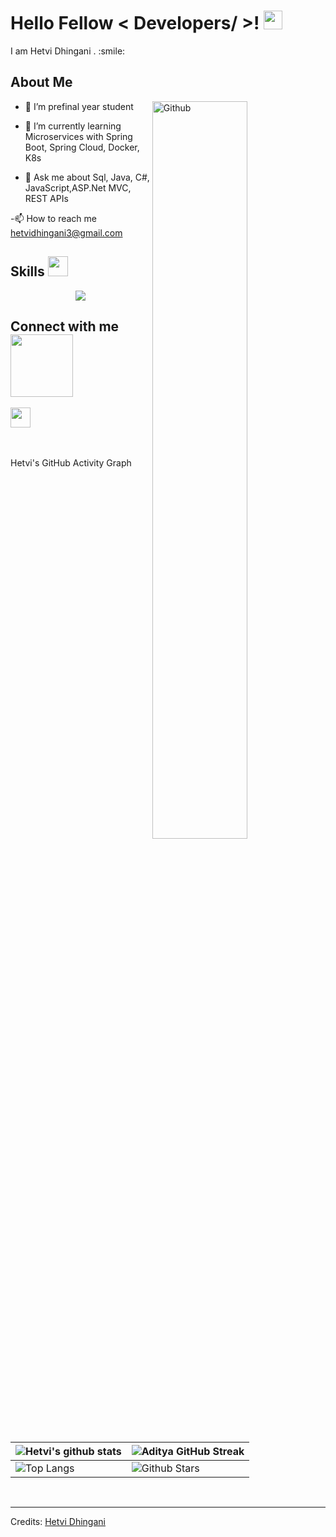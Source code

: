 

<h1> Hello Fellow < Developers/ >! <img src = "https://raw.githubusercontent.com/MartinHeinz/MartinHeinz/master/wave.gif" width = 30px> </h1>
<p align='center'>
</p>




<div size='20px'> I am Hetvi Dhingani . :smile: 
</div>

<h2> About Me </h2>

<img width="55%" align="right" alt="Github" src="https://raw.githubusercontent.com/onimur/.github/master/.resources/git-header.svg" />

- 🔭 I’m prefinal year student
  
- 🌱 I’m currently learning Microservices with Spring Boot, Spring Cloud, Docker, K8s
  
- 💬 Ask me about Sql, Java, C#, JavaScript,ASP.Net MVC, REST APIs
  
-📫 How to reach me hetvidhingani3@gmail.com 

<h2> Skills <img src = "https://media2.giphy.com/media/QssGEmpkyEOhBCb7e1/giphy.gif?cid=ecf05e47a0n3gi1bfqntqmob8g9aid1oyj2wr3ds3mg700bl&rid=giphy.gif" width = 32px> </h2>
<p align="center">
  <a href="https://skillicons.dev">
    <img src="https://skillicons.dev/icons?i=git,java,bootstrap,c,cs,css,dotnet,js,latex,mysql,postman,spring,sqlite" />
  </a>
 
 
</p>
<h2> Connect with me <img src='https://raw.githubusercontent.com/ShahriarShafin/ShahriarShafin/main/Assets/handshake.gif' width="100px"> </h2>
<a href = 'https://www.linkedin.com/in/hetvi9'> <img width = '32px' align= 'center' src="https://raw.githubusercontent.com/rahulbanerjee26/githubAboutMeGenerator/main/icons/linked-in-alt.svg"/></a> 

<br>
<br>
  <br>
  
Hetvi's GitHub Activity Graph

| ![Hetvi's github stats](https://github-readme-stats.vercel.app/api?username=hetvi9&show_icons=true&theme=tokyonight) | ![Aditya GitHub Streak](https://github-readme-streak-stats.herokuapp.com/?user=hetvi9&theme=tokyonight) |
| --- | --- |
| ![Top Langs](https://github-readme-stats.vercel.app/api/top-langs/?username=hetvi9&theme=tokyonight) | ![Github Stars](https://github-readme-stats.vercel.app/api?username=hetvi9&show_icons=true&locale=en&count_private=true&hide_rank=true&custom_title=My%20GitHub%20Stats&disable_animations=true&theme=tokyonight) |



<br>


-----
Credits: [Hetvi Dhingani](https://github.com/hetvi9)

